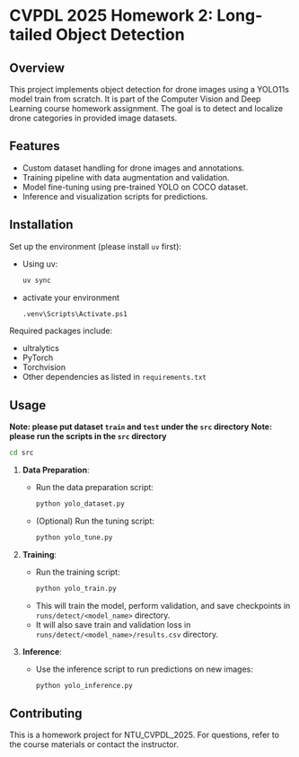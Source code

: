 # CVPDL 2025 Homework 2: Long-tailed Object Detection

## Overview
This project implements object detection for drone images using a YOLO11s model train from scratch. It is part of the Computer Vision and Deep Learning course homework assignment. The goal is to detect and localize drone categories in provided image datasets.

## Features
- Custom dataset handling for drone images and annotations.
- Training pipeline with data augmentation and validation.
- Model fine-tuning using pre-trained YOLO on COCO dataset.
- Inference and visualization scripts for predictions.

## Installation

Set up the environment (please install `uv` first):
   - Using uv:
     ```bash
     uv sync
     ```
   - activate your environment
     ```bash
     .venv\Scripts\Activate.ps1 
     ```

   Required packages include:
   - ultralytics
   - PyTorch
   - Torchvision
   - Other dependencies as listed in `requirements.txt`

## Usage
**Note: please put dataset `train` and `test` under the `src` directory**
**Note: please run the scripts in the `src` directory**
```bash
cd src
```

1. **Data Preparation**:
   - Run the data preparation script:
     ```bash
     python yolo_dataset.py
     ```
   - (Optional) Run the tuning script:
     ```bash
     python yolo_tune.py
     ```

2. **Training**:
   - Run the training script:
     ```bash
     python yolo_train.py
     ```
   - This will train the model, perform validation, and save checkpoints in `runs/detect/<model_name>` directory.
   - It will also save train and validation loss in `runs/detect/<model_name>/results.csv` directory.

3. **Inference**:
   - Use the inference script to run predictions on new images:
     ```bash
     python yolo_inference.py
     ```

## Contributing
This is a homework project for NTU_CVPDL_2025. For questions, refer to the course materials or contact the instructor.
